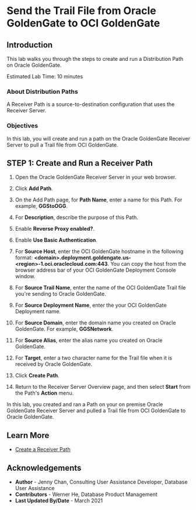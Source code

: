 # Send the Trail File from Oracle GoldenGate to OCI GoldenGate

## Introduction

This lab walks you through the steps to create and run a Distribution Path on Oracle GoldenGate.

Estimated Lab Time: 10 minutes

### About Distribution Paths
A Receiver Path is a source-to-destination configuration that uses the Receiver Server.

### Objectives

In this lab, you will create and run a path on the Oracle GoldenGate Receiver Server to pull a Trail file from OCI GoldenGate.

## **STEP 1**: Create and Run a Receiver Path

1. Open the Oracle GoldenGate Receiver Server in your web browser.

2. Click **Add Path**.

3. On the Add Path page, for **Path Name**, enter a name for this Path. For example, **GGStoOGG**.

4. For **Description**, describe the purpose of this Path.

5. Enable **Reverse Proxy enabled?**.

6. Enable **Use Basic Authentication**.

7. For **Source Host**, enter the OCI GoldenGate hostname in the following format: **&lt;domain&gt;.deployment.goldengate.us-&lt;region&gt;-1.oci.oraclecloud.com:443**. You can copy the host from the browser address bar of your OCI GoldenGate Deployment Console window.

8. For **Source Trail Name**, enter the name of the OCI GoldenGate Trail file you're sending to Oracle GoldenGate.

9. For **Source Deployment Name**, enter the your OCI GoldenGate Deployment name.

10. For **Source Domain**, enter the domain name you created on Oracle GoldenGate. For example, **GGSNetwork**.

11. For **Source Alias**, enter the alias name you created on Oracle GoldenGate.

12. For **Target**, enter a two character name for the Trail file when it is received by Oracle GoldenGate.

13. Click **Create Path**.

14. Return to the Receiver Server Overview page, and then select **Start** from the Path's **Action** menu.

In this lab, you created and ran a Path on your on premise Oracle GoldenGate Receiver Server and pulled a Trail file from OCI GoldenGate to Oracle GoldenGate.

## Learn More

* [Create a Receiver Path](https://docs.oracle.com/en/cloud/paas/goldengate-service/using/goldengate-deployment-console.html#GUID-F2366D03-55DE-4C90-91FA-7D66491BE1AE)


## Acknowledgements
* **Author** - Jenny Chan, Consulting User Assistance Developer, Database User Assistance
* **Contributors** -  Werner He, Database Product Management
* **Last Updated By/Date** - March 2021


